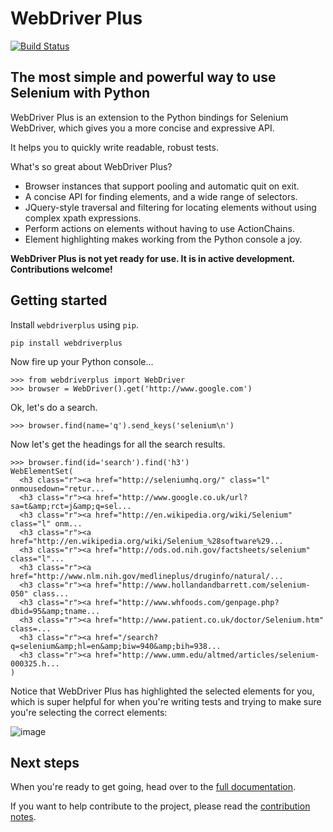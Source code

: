 WebDriver Plus
==============

[![Build Status](https://secure.travis-ci.org/tomchristie/webdriverplus.png?branch=master)](http://travis-ci.org/tomchristie/webdriverplus)

The most simple and powerful way to use Selenium with Python
------------------------------------------------------------

WebDriver Plus is an extension to the Python bindings for Selenium WebDriver,
which gives you a more concise and expressive API.

It helps you to quickly write readable, robust tests.

What's so great about WebDriver Plus?

* Browser instances that support pooling and automatic quit on exit.
* A concise API for finding elements, and a wide range of selectors.
* JQuery-style traversal and filtering for locating elements without using
  complex xpath expressions.
* Perform actions on elements without having to use ActionChains.
* Element highlighting makes working from the Python console a joy.

**WebDriver Plus is not yet ready for use. It is in active development. Contributions welcome!**

Getting started
---------------

Install `webdriverplus` using `pip`.

    pip install webdriverplus

Now fire up your Python console...

    >>> from webdriverplus import WebDriver
    >>> browser = WebDriver().get('http://www.google.com')

Ok, let's do a search.

    >>> browser.find(name='q').send_keys('selenium\n')

Now let's get the headings for all the search results.

    >>> browser.find(id='search').find('h3')
    WebElementSet(
      <h3 class="r"><a href="http://seleniumhq.org/" class="l" onmousedown="retur...
      <h3 class="r"><a href="http://www.google.co.uk/url?sa=t&amp;rct=j&amp;q=sel...
      <h3 class="r"><a href="http://en.wikipedia.org/wiki/Selenium" class="l" onm...
      <h3 class="r"><a href="http://en.wikipedia.org/wiki/Selenium_%28software%29...
      <h3 class="r"><a href="http://ods.od.nih.gov/factsheets/selenium" class="l"...
      <h3 class="r"><a href="http://www.nlm.nih.gov/medlineplus/druginfo/natural/...
      <h3 class="r"><a href="http://www.hollandandbarrett.com/selenium-050" class...
      <h3 class="r"><a href="http://www.whfoods.com/genpage.php?dbid=95&amp;tname...
      <h3 class="r"><a href="http://www.patient.co.uk/doctor/Selenium.htm" class=...
      <h3 class="r"><a href="/search?q=selenium&amp;hl=en&amp;biw=940&amp;bih=938...
      <h3 class="r"><a href="http://www.umm.edu/altmed/articles/selenium-000325.h...
    )

Notice that WebDriver Plus has highlighted the selected elements for you, which
is super helpful for when you're writing tests and trying to make sure you're
selecting the correct elements:

![image](https://raw.github.com/tomchristie/webdriverplus/master/docs/screenshot.png)

Next steps
----------

When you're ready to get going, head over to the
[full documentation](http://webdriver-plus.readthedocs.org/).

If you want to help contribute to the project, please read the
[contribution notes](http://webdriver-plus.readthedocs.org/en/latest/topics/contributing.html).

